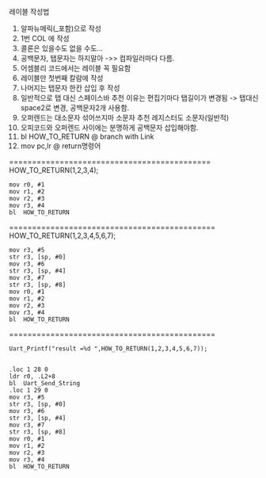 레이블 작성법

1. 알파뉴메릭(_포함)으로 작성
2. 1번 COL 에 작성
3. 콜론은 있을수도 없을 수도...
4. 공백문자, 탭문자는 하지말아 ->> 컴파일러마다 다름.
5. 어셈블리 코드에서는 레이블 꼭 필요함
6. 레이블만 첫번째 칼람에 작성
7. 나머지는 탭문자 한칸 삽입 후 작성
8. 일반적으로 탭 대신 스페이스바 추천 이유는 편집기마다 탭길이가 변경됨
  -> 탭대신 space2로 변경, 공백문자2개 사용함.
9. 오퍼렌드는 대소문자 섞어쓰지마 소문자 추천 레지스터도 소문자(일반적)
10. 오피코드와 오퍼렌드 사이에는 분명하게 공백문자 삽입해야함.
11.   bl HOW_TO_RETURN @ branch with Link
12. mov pc,lr @ return명령어

============================================
	HOW_TO_RETURN(1,2,3,4);


	mov	r0, #1
	mov	r1, #2
	mov	r2, #3
	mov	r3, #4
	bl	HOW_TO_RETURN


=============================================
	HOW_TO_RETURN(1,2,3,4,5,6,7);


	mov	r3, #5
	str	r3, [sp, #0]
	mov	r3, #6
	str	r3, [sp, #4]
	mov	r3, #7
	str	r3, [sp, #8]
	mov	r0, #1
	mov	r1, #2
	mov	r2, #3
	mov	r3, #4
	bl	HOW_TO_RETURN

=============================================

	Uart_Printf("result =%d ",HOW_TO_RETURN(1,2,3,4,5,6,7));


	.loc 1 28 0
	ldr	r0, .L2+8
	bl	Uart_Send_String
	.loc 1 29 0
	mov	r3, #5
	str	r3, [sp, #0]
	mov	r3, #6
	str	r3, [sp, #4]
	mov	r3, #7
	str	r3, [sp, #8]
	mov	r0, #1
	mov	r1, #2
	mov	r2, #3
	mov	r3, #4
	bl	HOW_TO_RETURN

